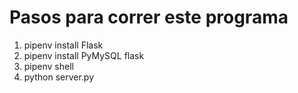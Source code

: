 <h1> Pasos para correr este programa </h1>
<ol>
    <li>
        pipenv install Flask
    </li>
    <li>
        pipenv install PyMySQL flask
    </li>
    <li>
        pipenv shell
    </li>
    <li>
        python server.py
    </li>
</ol>